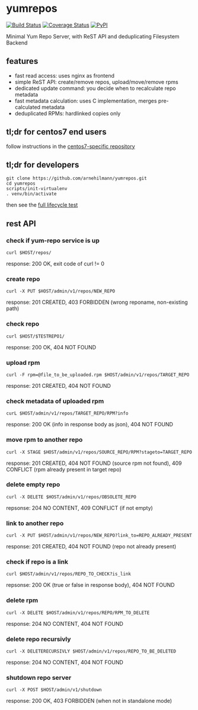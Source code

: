 # yumrepos

[![Build Status](https://api.travis-ci.org/arnehilmann/yumrepos.svg?branch=master)](https://travis-ci.org/arnehilmann/yumrepos)
[![Coverage Status](https://coveralls.io/repos/arnehilmann/yumrepos/badge.svg?branch=master&service=github)](https://coveralls.io/github/arnehilmann/yumrepos?branch=master)
[![PyPI](https://img.shields.io/pypi/v/yumrepos.svg)](https://pypi.python.org/pypi/yumrepos)

Minimal Yum Repo Server, with ReST API and deduplicating Filesystem Backend


## features

* fast read access: uses nginx as frontend
* simple ReST API: create/remove repos, upload/move/remove rpms
* dedicated update command: you decide when to recalculate repo metadata
* fast metadata calculation: uses C implementation, merges pre-calculated metadata
* deduplicated RPMs: hardlinked copies only


## tl;dr for centos7 end users

follow instructions in the [centos7-specific repository](https://arnehilmann.github.io/yumrepos/index.html)


## tl;dr for developers

```
git clone https://github.com/arnehilmann/yumrepos.git
cd yumrepos
scripts/init-virtualenv
. venv/bin/activate
```

then see the [full lifecycle test](src/unittest/resources/full-lifecycle-tests)


## rest API

### check if yum-repo service is up
```curl $HOST/repos/```

response: 200 OK, exit code of curl != 0



### create repo
```curl -X PUT $HOST/admin/v1/repos/NEW_REPO```

response: 201 CREATED, 403 FORBIDDEN (wrong reponame, non-existing path)



### check repo
```curl $HOST/$TESTREPO1/```

response: 200 OK, 404 NOT FOUND



### upload rpm
```curl -F rpm=@file_to_be_uploaded.rpm $HOST/admin/v1/repos/TARGET_REPO```

response: 201 CREATED, 404 NOT FOUND



### check metadata of uploaded rpm
```curL $HOST/admin/v1/repos/TARGET_REPO/RPM?info```

response: 200 OK (info in response body as json), 404 NOT FOUND



### move rpm to another repo
```curl -X STAGE $HOST/admin/v1/repos/SOURCE_REPO/RPM?stageto=TARGET_REPO```

response: 201 CREATED, 404 NOT FOUND (source rpm not found), 409 CONFLICT (rpm already present in target repo)



### delete empty repo
```curl -X DELETE $HOST/admin/v1/repos/OBSOLETE_REPO```

repsonse: 204 NO CONTENT, 409 CONFLICT (if not empty)



### link to another repo
```curl -X PUT $HOST/admin/v1/repos/NEW_REPO?link_to=REPO_ALREADY_PRESENT```

response: 201 CREATED, 404 NOT FOUND (repo not already present)



### check if repo is a link
```curl $HOST/admin/v1/repos/REPO_TO_CHECK?is_link```

repsonse: 200 OK (true or false in response body), 404 NOT FOUND



### delete rpm
```curl -X DELETE $HOST/admin/v1/repos/REPO/RPM_TO_DELETE```

response: 204 NO CONTENT, 404 NOT FOUND



### delete repo recursivly
```curl -X DELETERECURSIVLY $HOST/admin/v1/repos/REPO_TO_BE_DELETED```

response: 204 NO CONTENT, 404 NOT FOUND



### shutdown repo server
```curl -X POST $HOST/admin/v1/shutdown```

response: 200 OK, 403 FORBIDDEN (when not in standalone mode)
